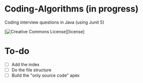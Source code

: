 # Coding-Algorithms (in progress)

Coding interview questions in Java (using Junit 5)

[![Creative Commons License](https://i.creativecommons.org/l/by-nc-sa/4.0/88x31.png)][license]

# To-do

- [ ] Add the index
- [ ] Do the file structure
- [ ] Build the "only source code" apex
